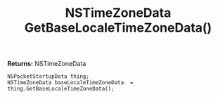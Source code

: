 ﻿---
uid: crmscript_ref_NSPocketStartupData_GetBaseLocaleTimeZoneData
title: NSTimeZoneData GetBaseLocaleTimeZoneData()
intellisense: NSPocketStartupData.GetBaseLocaleTimeZoneData
keywords: NSPocketStartupData, GetBaseLocaleTimeZoneData
so.topic: reference
---



**Returns:** NSTimeZoneData


```crmscript
NSPocketStartupData thing;
NSTimeZoneData baseLocaleTimeZoneData  = thing.GetBaseLocaleTimeZoneData();
```


